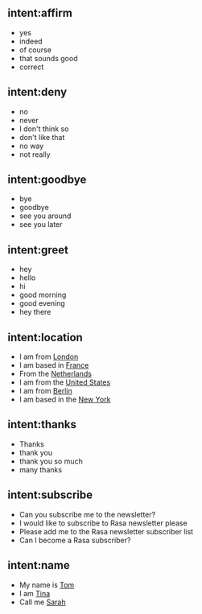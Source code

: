 ## intent:affirm
- yes
- indeed
- of course
- that sounds good
- correct

## intent:deny
- no
- never
- I don't think so
- don't like that
- no way
- not really


## intent:goodbye
- bye
- goodbye
- see you around
- see you later

## intent:greet
- hey
- hello
- hi
- good morning
- good evening
- hey there

## intent:location
- I am from [London](location)
- I am based in [France](location)
- From the [Netherlands](location)
- I am from the [United States](location)
- I am from [Berlin](location)
- I am based in the [New York](location)


## intent:thanks
- Thanks
- thank you
- thank you so much
- many thanks


## intent:subscribe
- Can you subscribe me to the newsletter?
- I would like to subscribe to Rasa newsletter please
- Please add me to the Rasa newsletter subscriber list
- Can I become a Rasa subscriber?

## intent:name
 - My name is [Tom](name)
 - I am [Tina](name)
 - Call me [Sarah](name)

